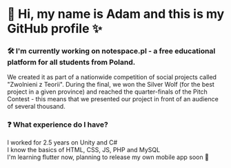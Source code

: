 # 👋 Hi, my name is Adam and this is my GitHub profile ✨ 

### 🛠️ I'm currently working on notespace.pl - a free educational platform for all students from Poland.
We created it as part of a nationwide competition of social projects called "Zwolnieni z Teorii". During the final, we won the Silver Wolf (for the best project in a given province) and reached the quarter-finals of the Pitch Contest - this means that we presented our project in front of an audience of several thousand.

### ❓ What experience do I have?
I worked for 2.5 years on Unity and C# <br>
I know the basics of HTML, CSS, JS, PHP and MySQL <br>
I'm learning flutter now, planning to release my own mobile app soon 🙌 <br>

<!--
**ulennn/ulennn** is a ✨ _special_ ✨ repository because its `README.md` (this file) appears on your GitHub profile.

Here are some ideas to get you started:

- 🔭 I’m currently working on ...
- 🌱 I’m currently learning ...
- 👯 I’m looking to collaborate on ...
- 🤔 I’m looking for help with ...
- 💬 Ask me about ...
- 📫 How to reach me: ...
- 😄 Pronouns: ...
- ⚡ Fun fact: ...
-->
